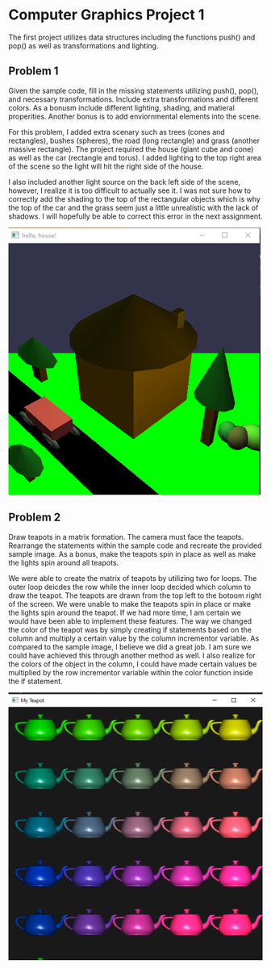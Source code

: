 # Computer Graphics Project 1
The first project utilizes data structures including the functions push() and pop() as well as transformations and lighting.

## Problem 1
Given the sample code, fill in the missing statements utilizing push(), pop(), and necessary transformations. Include extra transformations and different colors. As a bonusm include different lighting, shading, and matieral properities. Another bonus is to add enviornmental elements into the scene.

For this problem, I added extra scenary such as trees (cones and rectangles), bushes (spheres), the road (long rectangle) and grass (another massive rectangle). The project required the house (giant cube and cone) as well as the car (rectangle and torus). I added lighting to the top right area of the scene so the light will hit the right side of the house. 

I also included another light source on the back left side of the scene, however, I realize it is too difficult to actually see it. I was not sure how to correctly add the shading to the top of the rectangular objects which is why the top of the car and the grass seem just a little unrealistic with the lack of shadows. I will hopefully be able to correct this error in the next assignment.

![Problem1](/Project1/Images/p1p1.PNG)

## Problem 2
Draw teapots in a matrix formation. The camera must face the teapots. Rearrange the statements within the sample code and recreate the provided sample image. As a bonus, make the teapots spin in place as well as make the lights spin around all teapots.

We were able to create the matrix of teapots by utilizing two for loops. The outer loop deicdes the row while the inner loop decided which column to draw the teapot. The teapots are drawn from the top left to the botoom right of the screen. We were unable to make the teapots spin in place or make the lights spin around the teapot. If we had more time, I am certain we would have been able to implement these features. The way we changed the color of the teapot was by simply creating if statements based on the column and multiply a certain value by the column incrementor variable. As compared to the sample image, I believe we did a great job. I am sure we could have achieved this through another method as well. I also realize for the colors of the object in the column, I could have made certain values be multiplied by the row incrementor variable within the color function inside the if statement.

![Problem2](/Project1/Images/p1p2.PNG)
